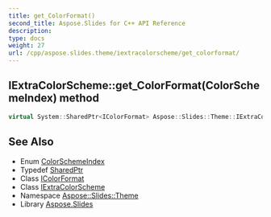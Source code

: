 ```yaml
---
title: get_ColorFormat()
second_title: Aspose.Slides for C++ API Reference
description: 
type: docs
weight: 27
url: /cpp/aspose.slides.theme/iextracolorscheme/get_colorformat/
---
```

## IExtraColorScheme::get_ColorFormat(ColorSchemeIndex) method




```cpp
virtual System::SharedPtr<IColorFormat> Aspose::Slides::Theme::IExtraColorScheme::get_ColorFormat(ColorSchemeIndex index)=0
```

## See Also

* Enum [ColorSchemeIndex](../../aspose.slides/colorschemeindex/)
* Typedef [SharedPtr](../../system/sharedptr/)
* Class [IColorFormat](../../aspose.slides/icolorformat/)
* Class [IExtraColorScheme](./)
* Namespace [Aspose::Slides::Theme](../)
* Library [Aspose.Slides](../../)